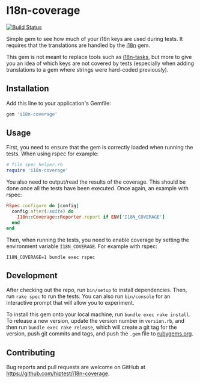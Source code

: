 # I18n-coverage
[![Build Status](https://travis-ci.org/hiptest/i18n-coverage.svg?branch=master)](https://travis-ci.org/hiptest/i18n-coverage)

Simple gem to see how much of your i18n keys are used during tests. It requires that the translations are handled by the [i18n](https://rubygems.org/gems/i18n/) gem.

This gem is not meant to replace tools such as [i18n-tasks](https://rubygems.org/gems/i18n-tasks), but more to give you an idea of which keys are not covered by tests (especially when adding translations to a gem where strings were hard-coded previously).

## Installation

Add this line to your application's Gemfile:

```ruby
gem 'i18n-coverage'
```

## Usage

First, you need to ensure that the gem is correctly loaded when running the tests. When using rspec for example:

```ruby
# file spec_helper.rb
require 'i18n-coverage'
```

You also need to output/read the results of the coverage. This should be done once all the tests have been executed. Once again, an example with rspec:

```ruby
RSpec.configure do |config|
  config.after(:suite) do
    I18n::Coverage::Reporter.report if ENV['I18N_COVERAGE']
  end
end
```

Then, when running the tests, you need to enable coverage by setting the environment variable `I18N_COVERAGE`. For example with rspec:

```shell
I18N_COVERAGE=1 bundle exec rspec
```


## Development

After checking out the repo, run `bin/setup` to install dependencies. Then, run `rake spec` to run the tests. You can also run `bin/console` for an interactive prompt that will allow you to experiment.

To install this gem onto your local machine, run `bundle exec rake install`. To release a new version, update the version number in `version.rb`, and then run `bundle exec rake release`, which will create a git tag for the version, push git commits and tags, and push the `.gem` file to [rubygems.org](https://rubygems.org).

## Contributing

Bug reports and pull requests are welcome on GitHub at https://github.com/hiptest/i18n-coverage.
